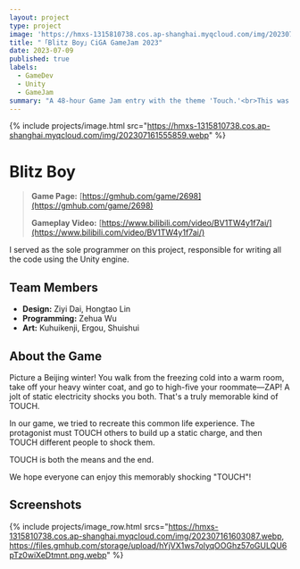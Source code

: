 ```yaml
---
layout: project
type: project
image: 'https://hmxs-1315810738.cos.ap-shanghai.myqcloud.com/img/202307161555859.webp'
title: "「Blitz Boy」CiGA GameJam 2023"
date: 2023-07-09
published: true
labels:
  - GameDev
  - Unity
  - GameJam
summary: "A 48-hour Game Jam entry with the theme 'Touch.'<br>This was my first in-person Game Jam, held at the Rocket Punch Games site in Beijing."
---
```


{% include projects/image.html src="https://hmxs-1315810738.cos.ap-shanghai.myqcloud.com/img/202307161555859.webp" %}

# Blitz Boy

> **Game Page:** [https://gmhub.com/game/2698](https://gmhub.com/game/2698)
>
> **Gameplay Video:** [https://www.bilibili.com/video/BV1TW4y1f7ai/](https://www.bilibili.com/video/BV1TW4y1f7ai/)

I served as the sole programmer on this project, responsible for writing all the code using the Unity engine.

## Team Members

- **Design:** Ziyi Dai, Hongtao Lin
- **Programming:** Zehua Wu
- **Art:** Kuhuikenji, Ergou, Shuishui

## About the Game

Picture a Beijing winter! You walk from the freezing cold into a warm room, take off your heavy winter coat, and go to high-five your roommate—ZAP! A jolt of static electricity shocks you both. That's a truly memorable kind of TOUCH.

In our game, we tried to recreate this common life experience. The protagonist must TOUCH others to build up a static charge, and then TOUCH different people to shock them.

TOUCH is both the means and the end.

We hope everyone can enjoy this memorably shocking "TOUCH"!

## Screenshots

{% include projects/image_row.html
    srcs="https://hmxs-1315810738.cos.ap-shanghai.myqcloud.com/img/202307161603087.webp,
          https://files.gmhub.com/storage/upload/hYjVX1ws7olyqOOGhz57oGULQU6pTz0wiXeDtmnt.png.webp" %}